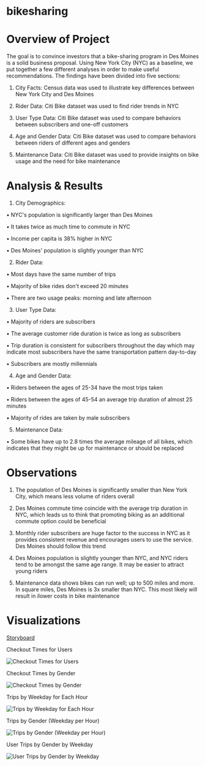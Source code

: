 # bikesharing


# Overview of Project


The goal is to convince investors that a bike-sharing program in Des Moines is a solid business proposal.  Using New York City (NYC) as a baseline, we put together a few different analyses in order to make useful recommendations. The findings have been divided into five sections:

1.	City Facts: Census data was used to illustrate key differences between New York City and Des Moines

2.	Rider Data: Citi Bike dataset was used to find rider trends in NYC

3.	User Type Data: Citi Bike dataset was used to compare behaviors between subscribers and one-off customers

4.	Age and Gender Data: Citi Bike dataset was used to compare behaviors between riders of different ages and genders

5.	Maintenance Data: Citi Bike dataset was used to provide insights on bike usage and the need for bike maintenance




# Analysis & Results


1.	City Demographics:



•	NYC's population is significantly larger than Des Moines

•	It takes twice as much time to commute in NYC

•	Income per capita is 38% higher in NYC

•	Des Moines' population is slightly younger than NYC



2.	Rider Data:




•	Most days have the same number of trips

•	Majority of bike rides don't exceed 20 minutes

•	There are two usage peaks:  morning and late afternoon



3.	User Type Data:




•	Majority of riders are subscribers

•	The average customer ride duration is twice as long as subscribers 

•	Trip duration is consistent for subscribers throughout the day which may indicate most subscribers have the same transportation pattern day-to-day

•	Subscribers are mostly millennials


4.	Age and Gender Data:




•	Riders between the ages of 25-34 have the most trips taken

•	Riders between the ages of 45-54 an average trip duration of almost 25 minutes

•	Majority of rides are taken by male subscribers



5.	Maintenance Data:





•	Some bikes have up to 2.8 times the average mileage of all bikes, which indicates that they might be up for maintenance or should be replaced





# Observations



1.	The population of Des Moines is significantly smaller than New York City, which means less volume of riders overall


2.	Des Moines commute time coincide with the average trip duration in NYC, which leads us to think that promoting biking as an additional commute option could be beneficial


3.	Monthly rider subscribers are huge factor to the success in NYC as it provides consistent revenue and encourages users to use the service. Des Moines should follow this trend

4.	Des Moines population is slightly younger than NYC, and NYC riders tend to be amongst the same age range. It may be easier to attract young riders


5.	Maintenance data shows bikes can run well; up to 500 miles and more. In square miles, Des Moines is 3x smaller than NYC.  This most likely will result in ilower costs in bike maintenance





# Visualizations
[Storyboard](https://public.tableau.com/app/profile/ana7878)


Checkout Times for Users


![Checkout Times for Users](https://user-images.githubusercontent.com/101373142/174463757-f10ab25e-16f2-42c2-b0d9-3de7db54a346.png)



Checkout Times by Gender


![Checkout Times by Gender](https://user-images.githubusercontent.com/101373142/174463778-d0d1190e-e0c4-4324-b799-9a60bc60e52c.png)



Trips by Weekday for Each Hour


![Trips by Weekday for Each Hour](https://user-images.githubusercontent.com/101373142/174463843-fe397ae1-27ba-4b22-a03a-fd22fc31441b.png)



Trips by Gender (Weekday per Hour)


![Trips by Gender (Weekday per Hour)](https://user-images.githubusercontent.com/101373142/174463865-462dbac7-d19a-400b-b01e-a3207639da17.png)


User Trips by Gender by Weekday


![User Trips by Gender by Weekday](https://user-images.githubusercontent.com/101373142/174463887-19788561-d8ac-4143-b32a-92a4ce8764f0.png)
